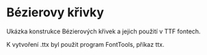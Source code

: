 # Bézierovy křivky

Ukázka konstrukce Bézierových křivek a jejich použití v TTF fontech.

K vytvoření .ttx byl použit program FontTools, příkaz ttx.
